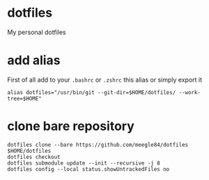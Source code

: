 # dotfiles
My personal dotfiles

# add alias
First of all add to your `.bashrc` or `.zshrc` this alias or simply export it
```
alias dotfiles="/usr/bin/git --git-dir=$HOME/dotfiles/ --work-tree=$HOME"
```

# clone bare repository
```
dotfiles clone --bare https://github.com/meegle84/dotfiles $HOME/dotfiles
dotfiles checkout
dotfiles submodule update --init --recursive -j 8
dotfiles config --local status.showUntrackedFiles no
```
